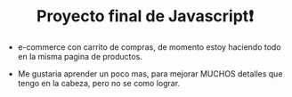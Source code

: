 <h1 align="center">Proyecto final de Javascript❗</h1>

-  e-commerce con carrito de compras, de momento estoy haciendo todo en la misma pagina de productos.

- Me gustaria aprender un poco mas, para mejorar MUCHOS detalles que tengo en la cabeza, pero no se como lograr.
